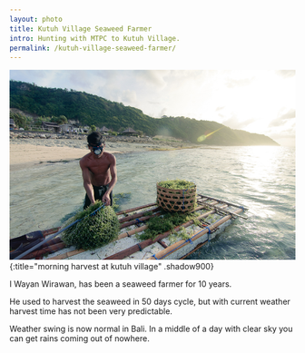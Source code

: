 ```yaml
---
layout: photo
title: Kutuh Village Seaweed Farmer
intro: Hunting with MTPC to Kutuh Village.
permalink: /kutuh-village-seaweed-farmer/
---
```

![morning harvest at kutuh village](/images/DSC_5774.jpg "morning harvest at kutuh village")
{:title="morning harvest at kutuh village" .shadow900}

 
I Wayan Wirawan, has been a seaweed farmer for 10 years.

He used to harvest the seaweed in 50 days cycle, but with current weather harvest time has not been very predictable.

Weather swing is now normal in Bali. In a middle of a day with clear sky you can get rains coming out of nowhere.